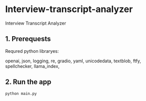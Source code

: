 # Interview-transcript-analyzer
Interview Transcript Analyzer

## 1. Prerequests
Requred python libraryes: 

openai, 
json, 
logging, 
re, 
gradio, 
yaml, 
unicodedata, 
textblob, 
ftfy, 
spellchecker, 
llama_index, 


## 2. Run the app

```python main.py```